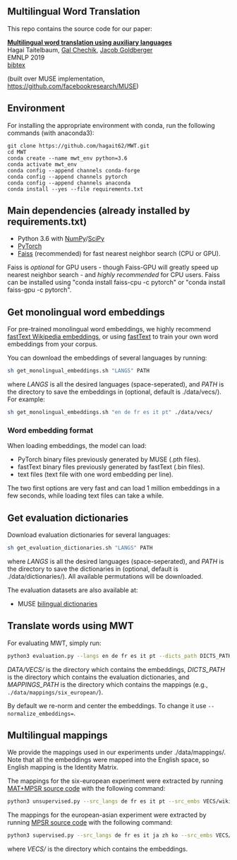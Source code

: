 ## Multilingual Word Translation
This repo contains the source code for our paper:

[**Multilingual word translation using auxiliary languages**](https://www.aclweb.org/anthology/D19-1134.pdf)
<br>
Hagai Taitelbaum,
[Gal Chechik](https://chechiklab.biu.ac.il/~gal/),
[Jacob Goldberger](http://www.eng.biu.ac.il/goldbej/)
<br>
EMNLP 2019
<br>
[bibtex](https://www.aclweb.org/anthology/D19-1134.bib)

(built over MUSE implementation, https://github.com/facebookresearch/MUSE)

## Environment
For installing the appropriate environment with conda, run the following commands (with anaconda3):
```
git clone https://github.com/hagait62/MWT.git
cd MWT
conda create --name mwt_env python=3.6
conda activate mwt_env
conda config --append channels conda-forge
conda config --append channels pytorch
conda config --append channels anaconda
conda install --yes --file requirements.txt
```

## Main dependencies (already installed by requirements.txt)
* Python 3.6 with [NumPy](http://www.numpy.org/)/[SciPy](https://www.scipy.org/)
* [PyTorch](http://pytorch.org/)
* [Faiss](https://github.com/facebookresearch/faiss) (recommended) for fast nearest neighbor search (CPU or GPU).

Faiss is *optional* for GPU users - though Faiss-GPU will greatly speed up nearest neighbor search - and *highly recommended* for CPU users. Faiss can be installed using "conda install faiss-cpu -c pytorch" or "conda install faiss-gpu -c pytorch".

## Get monolingual word embeddings
For pre-trained monolingual word embeddings, we highly recommend [fastText Wikipedia embeddings](https://fasttext.cc/docs/en/pretrained-vectors.html), or using [fastText](https://github.com/facebookresearch/fastText) to train your own word embeddings from your corpus.

You can download the embeddings of several languages by running:
```bash
sh get_monolingual_embeddings.sh "LANGS" PATH
```
where *LANGS* is all the desired languages (space-seperated),
and *PATH* is the directory to save the embeddings in (optional, default is ./data/vecs/).
For example:
```bash
sh get_monolingual_embeddings.sh "en de fr es it pt" ./data/vecs/
```
### Word embedding format

When loading embeddings, the model can load:
* PyTorch binary files previously generated by MUSE (.pth files).
* fastText binary files previously generated by fastText (.bin files).
* text files (text file with one word embedding per line).

The two first options are very fast and can load 1 million embeddings in a few seconds, while loading text files can take a while.

## Get evaluation dictionaries
Download evaluation dictionaries for several languages:
```bash
sh get_evaluation_dictionaries.sh "LANGS" PATH
```
where *LANGS* is all the desired languages (space-seperated),
and *PATH* is the directory to save the dictionaries in (optional, default is ./data/dictionaries/).
All available permutations will be downloaded.

The evaluation datasets are also available at:
* MUSE [bilingual dictionaries](https://github.com/facebookresearch/MUSE#ground-truth-bilingual-dictionaries)

## Translate words using MWT
For evaluating MWT, simply run:
```bash
python3 evaluation.py --langs en de fr es it pt --dicts_path DICTS_PATH --mappings_path MAPPINGS_PATH --embs DATA/VECS/wiki.en.vec DATA/VECS/wiki.de.vec DATA/VECS/wiki.fr.vec DATA/VECS/wiki.es.vec DATA/VECS/wiki.it.vec DATA/VECS/wiki.pt.vec --multilingual_inference_method BI NT CNT CAT
```
*DATA/VECS/* is the directory which contains the embeddings,
*DICTS_PATH* is the directory which contains the evaluation dictionaries,
and *MAPPINGS_PATH* is the directory which contains the mappings (e.g., `./data/mappings/six_european/`).

By default we re-norm and center the embeddings. To change it use `--normalize_embeddings=`.

## Multilingual mappings
We provide the mappings used in our experiments under ./data/mappings/.
Note that all the embeddings were mapped into the English space, so English mapping is the Identity Matrix.

The mappings for the six-european experiment were extracted by running [MAT+MPSR source code](https://github.com/ccsasuke/umwe) with the following command:
```bash
python3 unsupervised.py --src_langs de fr es it pt --src_embs VECS/wiki.de.vec VECS/wiki.fr.vec VECS/wiki.es.vec VECS/wiki.it.vec VECS/wiki.pt.vec --tgt_emb VECS/wiki.en.vec --normalize_embeddings renorm,center
```
The mappings for the european-asian experiment were extracted by running [MPSR source code](https://github.com/ccsasuke/umwe) with the following command:
```bash
python3 supervised.py --src_langs de fr es it ja zh ko --src_embs VECS/wiki.de.vec VECS/wiki.fr.vec VECS/wiki.es.vec VECS/wiki.it.vec VECS/wiki.ja.vec VECS/wiki.zh.vec VECS/wiki.ko.vec --tgt_emb VECS/wiki.en.vec --normalize_embeddings renorm,center --dico_train identical_char
```
where *VECS/* is the directory which contains the embeddings.